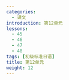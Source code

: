```yaml
---
categories:
  - 课文
introduction: 第12单元
lessons:
  - 45
  - 46
  - 47
  - 48
tags: [初级标准日语]
title: 第12单元
weight: 12
---
```

